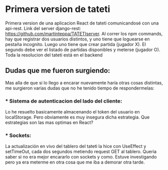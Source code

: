 # Primera version de tateti

Primera version de una aplicacion React de tateti comunicandosé con una api-rest. Link del server django-rest: https://github.com/martinteppa/TATETIserver. Al correr los npm commands, hay que registrar dos usuarios distintos, y uno tiene que loguearse en pestaña incognito. Luego uno tiene que crear partida (jugador X). El segundo debe ver el listado de partidas disponibles y meterse (jugador O). Toda la resolucion del tateti está en el backend

## Dudas que me fueron surgiendo:

Mas alla de que si lo llego a encarar nuevamente haría otras cosas distintas, me surgieron varias dudas que no he tenido tiempo de respondermelas:

### * Sistema de autenticacion del lado del cliente:

Lo he resuelto basicamente almacenando el token del usuario en localStorage. Pero obviamente es muy insegura dicha estrategia. Que estrategias son las mas optimas en React?

### * Sockets:

La actualización en vivo del tablero del tateti la hice con UseEffect y setTimeOut, cada dos segundos metiendo request GET al tablero. Queria saber si no era mejor encararlo con sockets y como. Estuve investigando pero ya era meterme en otra cosa que me iba a demorar otra tarde. 
